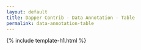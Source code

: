 ```yaml
---
layout: default
title: Dapper Contrib - Data Annotation - Table
permalink: data-annotation-table
---
```


{% include template-h1.html %}
